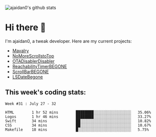![ajaidan0's github stats](https://github-readme-stats.vercel.app/api?username=ajaidan0&count_private=true&show_icons=true)

# Hi there 👋

I'm ajaidan0, a tweak developer. Here are my current projects:

- [Mavalry](https://github.com/ajaidan0/mavalry)
- [NoMoreScrollstoTop](https://github.com/ajaidan0/nomorescrollstotop)
- [OTADisablerDisabler](https://github.com/ajaidan0/otadisablerdisabler)
- [ReachabilityTimerBEGONE](https://github.com/ajaidan0/reachabilitytimerbegone)
- [ScrollBarBEGONE](https://github.com/ajaidan0/scrollbarbegone)
- [LSDateBegone](https://github.com/ajaidan0/lsdatebegone)


## This week's coding stats:
<!--START_SECTION:waka-->
```text
Week #31 : July 27 - 32

HTML        1 hr 52 mins        ████████░░░░░░░░░░░░░░░░░   35.06% 
Logos       1 hr 46 mins        ████████░░░░░░░░░░░░░░░░░   33.27% 
Swift       34 mins             ██░░░░░░░░░░░░░░░░░░░░░░░   10.82% 
CSS         34 mins             ██░░░░░░░░░░░░░░░░░░░░░░░   10.67% 
Makefile    18 mins             █░░░░░░░░░░░░░░░░░░░░░░░░   5.75%
```
<!--END_SECTION:waka-->
